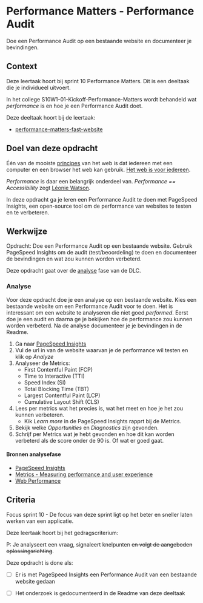 
# Performance Matters - Performance Audit

Doe een Performance Audit op een bestaande website en documenteer je bevindingen.

## Context

Deze leertaak hoort bij sprint 10 Performance Matters. Dit is een deeltaak die je individueel uitvoert.

In het college S10W1-01-Kickoff-Performance-Matters wordt behandeld wat _performance_ is en hoe je een Performance Audit doet.

Deze deeltaak hoort bij de leertaak:
- [performance-matters-fast-website](https://github.com/fdnd-task/performance-matters-fast-website) 

## Doel van deze opdracht

Één van de mooiste [principes](https://www.w3.org/DesignIssues/Principles.html) van het web is dat iedereen met een computer en een browser het web kan gebruik. [Het web is voor iedereen](https://www.youtube.com/watch?v=UMNFehJIi0E). 

_Performance_ is daar een belangrijk onderdeel van. _Performance == Accessibility_ zegt [Léonie Watson](https://tink.uk/about-leonie/). 

In deze opdracht ga je leren een Performance Audit te doen met PageSpeed Insights, een open-source tool om de performance van websites te testen en te verbeteren. 

## Werkwijze

Opdracht: Doe een Performance Audit op een bestaande website. Gebruik PageSpeed Insights om de audit (test/beoordeling) te doen en documenteer de bevindingen en wat zou kunnen worden verbeterd. 


Deze opdracht gaat over de [analyse](#analyse) fase van de DLC.

### Analyse

Voor deze opdracht doe je een analyse op een bestaande website. Kies een bestaande website om een Performance Audit voor te doen. Het is interessant om een website te analyseren die niet goed _performed_. Eerst doe je een audit en daarna ge je bekijken hoe de performance zou kunnen worden verbeterd. Na de analyse documenteer je je bevindingen in de Readme. 


1. Ga naar [PageSpeed Insights](https://pagespeed.web.dev)
2. Vul de url in van de website waarvan je de performance wil testen en klik op _Analyze_
3. Analyseer de Metrics:
    - First Contentful Paint (FCP)
    - Time to Interactive (TTI)
    - Speed Index (SI)
    - Total Blocking Time (TBT)
    - Largest Contentful Paint (LCP)
    - Cumulative Layout Shift (CLS)
4. Lees per metrics wat het precies is, wat het meet en hoe je het zou kunnen verbeteren. 
    - Kik _Learn more_ in de PageSpeed Insights  rapprt bij de Metrics.
5. Bekijk welke _Opportunities_ en _Diagnostics_ zijn gevonden.
6. Schrijf per Metrics wat je hebt gevonden en hoe dit kan worden verbeterd als de score onder de 90 is. Of wat er goed gaat. 

#### Bronnen analysefase

- [PageSpeed Insights](https://pagespeed.web.dev)
- [Metrics - Measuring performance and user experience](https://web.dev/metrics/)
- [Web Performance](https://developer.mozilla.org/en-US/docs/Web/Performance)

## Criteria

Focus sprint 10 - De focus van deze sprint ligt op het beter en sneller laten werken van een applicatie.

Deze leertaak hoort bij het gedragscriterium:

P: Je analyseert een vraag, signaleert knelpunten ~~en volgt de aangeboden oplossingsrichting~~.

Deze opdracht is done als:

- [ ] Er is met PageSpeed Insights een Performance Audit van een bestaande website gedaan
- [ ] Het onderzoek is gedocumenteerd in de Readme van deze deeltaak

